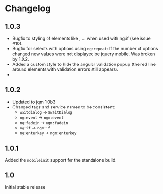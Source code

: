 Changelog
=====================

1.0.3
-------------
- Bugfix to styling of elements like <a>, ... when used with ng:if (see issue #10).
- Bugfix for selects with options using `ng:repeat`: If the number of options changed
  new values were not displayed be jquery mobile. Was broken by 1.0.2.
- Added a custom style to hide the angular validation popup (the red line around
  elements with validation errors still appears).
-

1.0.2
-------------
- Updated to jqm 1.0b3
- Changed tags and service names to be consistent:
  - `waitdialog` -> `$waitDialog`
  - `ng:event` -> `ngm:event`
  - `ng:fadein` -> `ngm:fadein`
  - `ng:if` -> `ngm:if`
  - `ng:enterkey` -> `ngm:enterkey`


1.0.1
-------------
Added the `mobileinit` support for the standalone build.


1.0
-------------
Initial stable release